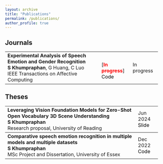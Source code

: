```yaml
---
layout: archive
title: "Publications"
permalink: /publications/
author_profile: true
---
```


<style>
a:link {
  text-decoration: none;
}

a:visited {
  text-decoration: none;
}

a:hover {
  text-decoration: underline;
}

a:active {
  text-decoration: underline;
}
</style>

<!-- You can find my published articles on my [Google Scholar](google_scholar_website) profile. -->

<h2>Journals</h2>
<table id="gsc_a_t">
	<tbody id="gsc_a_b">
		<!-- <tr class="gsc_a_tr" style="background-color:#E0FFFF">  -->
    <tr class="gsc_a_tr"> 
			<td class="gsc_a_t"><a href="In progress"><strong><span class="gsc_a_at">Experimental Analysis of Speech Emotion and
Gender Recognition</span></strong></a>
				<div class="gs_gray"><strong>S Khumpraphan</strong>, G Huang, C Luo</div>
				<div class="gs_gray">IEEE Transactions on Affective Computing</div>
        <!-- <div class="gs_gray">IEEE Transactions on Affective Computing (<strong>IJCV</strong>), 1-32</div> -->
			</td>
			<!-- <td class="gsc_a_c"><br>[<font color="red"><strong>IF: 9.6</strong></font>] <br><a href="https://github.com/LeiWangR/JEANIE" style="color:#000000;"> Code </a></td> -->
      <td class="gsc_a_c"><br>[<font color="red"><strong>In progress</strong></font>] <br><a href="In progress" style="color:#000000;"> Code </a></td>
			<!-- <td class="gsc_a_y"><span class="gsc_a_h gsc_a_hc gs_ibl">2024</span></td> -->
      <td class="gsc_a_y"><span class="gsc_a_h gsc_a_hc gs_ibl">In progress</span></td>
		</tr>
  </tbody>
</table>  

<!-- <h2>Conferences</h2>
<table id="gsc_a_t">
	<tbody id="gsc_a_b">
		<tr class="gsc_a_tr">
			<td class="gsc_a_t"><a href="https://arxiv.org/pdf/2405.01461"><strong><span class="gsc_a_at">SATO: Stable Text-to-Motion Framework</span></strong></a>
				<div class="gs_gray">W Chen*, H Xiao*, E Zhang*, L Hu, <strong>L Wang</strong>, M Liu, C Chen</div>
				<div class="gs_gray">ACM Multimedia (<strong>ACM-MM</strong>) (* denotes equal contribution.)</div>
			</td>
			<td class="gsc_a_c">[<font color="red"><strong>A*</strong>, accepted</font>]<br><a href="https://github.com/sato-team/Stable-Text-to-motion-Framework" style="color:#000000;">Code</a>, <a href="https://sato-team.github.io/Stable-Text-to-Motion-Framework/" style="color:#000000;">Project website</a></td>
			<td class="gsc_a_y"><span class="gsc_a_h gsc_a_hc gs_ibl">2024</span></td>
		</tr>
	</tbody>
</table> -->

<!-- <h2>Patents</h2>
<table id="gsc_a_t">
	<tbody id="gsc_a_b">
		<tr class="gsc_a_tr">
			<td class="gsc_a_t"><a href=""><strong><span class="gsc_a_at">System and Method of Detecting Anomalies from Mass Data</span></strong></a>
				<div class="gs_gray"><strong>L Wang</strong></div>
				<div class="gs_gray">US patent (provisional, SN 63/326,525)</div>
			</td>
			<td class="gsc_a_y"><span class="gsc_a_h gsc_a_hc gs_ibl">2022</span></td>
		</tr>
	</tbody>
</table> -->

<h2>Theses</h2>
<table id="gsc_a_t">
	<tbody id="gsc_a_b">
		<tr class="gsc_a_tr">
			<td class="gsc_a_t"><a href="https://github.com/micsupasun/university_of_reading/tree/main/research_proposal"><strong><span class="gsc_a_at">Leveraging Vision Foundation Models for Zero-Shot Open Vocabulary 3D Scene Understanding</span></strong></a><br />
				<div class="gs_gray"><strong>S Khumpraphan</strong></div>
				<div class="gs_gray">Research proposal, University of Reading</div>
			</td>
			<td class="gsc_a_y"><span class="gsc_a_h gsc_a_hc gs_ibl">Jun 2024</span>
      			<br><a href="https://github.com/micsupasun/university_of_reading/blob/main/research_proposal/research_proposal_Muhammad_Shahzad.pdf" style="color:#000000;"> Slide </a>
      		</td>
		</tr>
	</tbody>
	<tbody id="gsc_a_b">
		<tr class="gsc_a_tr">
			<td class="gsc_a_t"><a href="https://github.com/micsupasun/university_of_essex/tree/main/MSc_project_and_dissertation"><strong><span class="gsc_a_at">Comparative speech emotion recognition in multiple models and multiple datasets</span></strong></a><br />
				<div class="gs_gray"><strong>S Khumpraphan</strong></div>
				<div class="gs_gray">MSc Project and Dissertation, University of Essex</div>
			</td>
			<td class="gsc_a_y"><span class="gsc_a_h gsc_a_hc gs_ibl">Dec 2022</span>
      			<br><a href="https://github.com/micsupasun/university_of_essex/blob/main/MSc_project_and_dissertation/only_emotion.ipynb" style="color:#000000;"> Code </a>
      		</td>
		</tr>
	</tbody>
</table>
 
<!-- <h2>arXiv preprints</h2>
<table id="gsc_a_t">
	<tbody id="gsc_a_b">
		<tr class="gsc_a_tr">
			<td class="gsc_a_t"><a href="https://arxiv.org/pdf/2407.03179"><strong><span class="gsc_a_at">Motion meets Attention: Video Motion Prompts</span></strong></a>
				<div class="gs_gray">Q Chen, <strong>L Wang</strong>, P Koniusz, T Gedeon</div>
				<div class="gs_gray">arXiv preprint arXiv:2407.03179</div>
			</td>
			<td class="gsc_a_c">Qixiang Chen conducted this research under the supervision of Lei Wang for his final year honors research project at ANU. He is a recipient of research sponsorship from Active Intelligence Australia Pty Ltd in Perth, Western Australia, including The Active Intelligence Research Challenge Award. [<a href="https://q1xiangchen.github.io/motion-prompts/" style="color:#000000;">Project website</a>]</td>
			<td class="gsc_a_y"><span class="gsc_a_h gsc_a_hc gs_ibl">2024</span></td>
		</tr>
	</tbody>
</table>
<p>&nbsp;</p> -->

